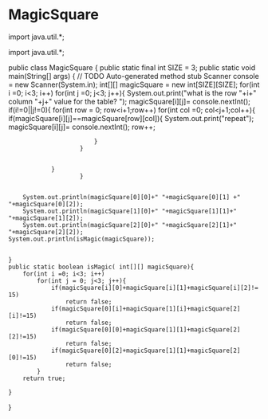 # MagicSquare
import java.util.*;


import java.util.*;

public class MagicSquare {
public static final int SIZE = 3;
	public static void main(String[] args) {
		// TODO Auto-generated method stub
		Scanner console = new Scanner(System.in);
		int[][] magicSquare = new int[SIZE][SIZE];
		for(int i =0; i<3; i++)
			for(int j =0; j<3; j++){
		System.out.print("what is the row "+i+" column "+j+" value for the table? ");
		magicSquare[i][j]= console.nextInt();
				if(i!=0||j!=0){
					for(int row = 0; row<i+1;row++)
						for(int col =0; col<j+1;col++){
							if(magicSquare[i][j]==magicSquare[row][col]){
						System.out.print("repeat");
						magicSquare[i][j]= console.nextInt();
						row++;						
					
							}
						}
					
					
				}
						}
						
					
		System.out.println(magicSquare[0][0]+" "+magicSquare[0][1] +" "+magicSquare[0][2]);
		System.out.println(magicSquare[1][0]+" "+magicSquare[1][1]+" "+magicSquare[1][2]);
		System.out.println(magicSquare[2][0]+" "+magicSquare[2][1]+" "+magicSquare[2][2]);
	System.out.println(isMagic(magicSquare));	
		
		
	}
	public static boolean isMagic( int[][] magicSquare){
		for(int i =0; i<3; i++)
			for(int j = 0; j<3; j++){
				if(magicSquare[i][0]+magicSquare[i][1]+magicSquare[i][2]!= 15)
					return false;
				if(magicSquare[0][i]+magicSquare[1][i]+magicSquare[2][i]!=15)
					return false;
				if(magicSquare[0][0]+magicSquare[1][1]+magicSquare[2][2]!=15)
					return false;
				if(magicSquare[0][2]+magicSquare[1][1]+magicSquare[2][0]!=15)
					return false;
			}
		return true;
		
	}
	

}
